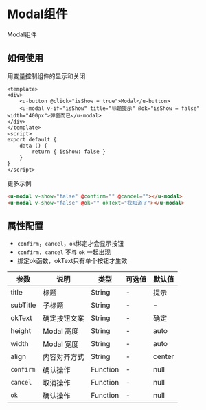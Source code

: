 # Modal组件

Modal组件

## 如何使用

用变量控制组件的显示和关闭

```vue
<template>
<div>
    <u-button @click="isShow = true">Modal</u-button>
    <u-modal v-if="isShow" title="标题提示" @ok="isShow = false" width="400px">弹窗而已</u-modal>
</div>
</template>
<script>
export default {
    data () {
        return { isShow: false }
    }
}
</script>
```

更多示例
```html
<u-modal v-show="false" @confirm="" @cancel=""></u-modal>
<u-modal v-show="false" @ok="" okText="我知道了"></u-modal>
```

## 属性配置

* `confirm`，`cancel`，`ok`绑定才会显示按钮
* `confirm`，`cancel` 不与 `ok` 一起出现
* 绑定ok函数，okText只有单个按钮才生效

参数 | 说明 | 类型 | 可选值 | 默认值
--- | --- | --- | --- | ---
title | 标题 | String | - | 提示
subTitle | 子标题 | String | - | -
okText | 确定按钮文案 | String | - | 确定
height | Modal 高度 | String | - | auto
width | Modal 宽度 | String | - | auto
align | 内容对齐方式 | String | - | center
`confirm` | 确认操作 | Function | - | null
`cancel` | 取消操作 | Function | - | null
`ok` | 确认操作 | Function | - | null

